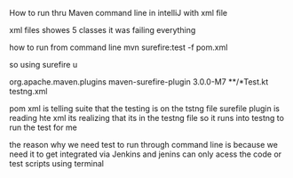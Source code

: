 How to run thru Maven command line in intelliJ with xml file 

xml files
showes 5 classes
it was failing everything


how to run from command line
mvn surefire:test -f pom.xml

so using surefire u 


<plugins>
<plugin>
   <groupId>org.apache.maven.plugins</groupId>
   <artifactId>maven-surefire-plugin</artifactId>
   <version>3.0.0-M7</version>
   <configuration>
      <includes>
         <include>**/*Test.kt</include>
      </includes>
      <suiteXmlFiles>
         <suiteXmlFile>testng.xml</suiteXmlFile>
      </suiteXmlFiles>
   </configuration>
</plugin>

pom xml is telling suite that the testing is on the tstng file
surefile plugin is reading hte xml
its realizing that its in the testng file
so it runs into testng
to run the test for me


the reason why we need test to run through command line
is because we need it to get integrated via Jenkins
and jenins can only acess the code or test scripts using terminal
